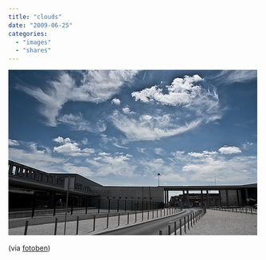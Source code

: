 ```yaml
---
title: "clouds"
date: "2009-06-25"
categories: 
  - "images"
  - "shares"
---
```


![](images/IsobrtPvcp2dxkxnLeLvofbho1_500.jpg)

(via [fotoben](http://fotoben.tumblr.com/))
